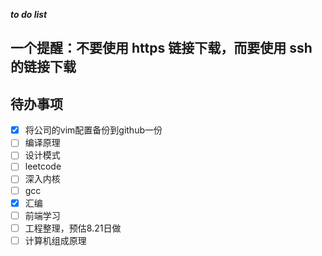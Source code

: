 ___to do list___

## 一个提醒：不要使用 https 链接下载，而要使用 ssh 的链接下载     

## 待办事项      

- [x] 将公司的vim配置备份到github一份   
- [ ] 编译原理    
- [ ] 设计模式    
- [ ] leetcode    
- [ ] 深入内核    
- [ ] gcc     
- [x] 汇编      
- [ ] 前端学习    
- [ ] 工程整理，预估8.21日做    
- [ ] 计算机组成原理      
